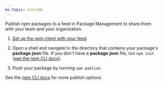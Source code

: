 ```yaml
---
ms.topic: include
---
```


Publish npm packages to a feed in Package Management to share them with your team and your organization.

1. [Set up the npm client with your feed](../../npm/npmrc.md).

1. Open a shell and navigate to the directory that contains your package's **package.json** file.
   If you don't have a **package.json** file, run `npm init` ([see the npm CLI docs](https://docs.npmjs.com/cli/init)).
   
1. Push your package by running `npm publish`.

See the [npm CLI docs](https://docs.npmjs.com/cli/publish) for more publish options.
